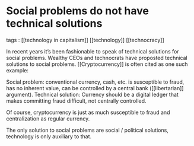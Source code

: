 # Social problems do not have technical solutions

tags
: [[technology in capitalism]] [[technology]] [[technocracy]]

In recent years it&rsquo;s been fashionable to speak of technical solutions for social problems. Wealthy CEOs and technocrats have proposted technical solutions to social problems. [[Cryptocurrency]] is often cited as one such example:

Social problem: conventional currency, cash, etc. is susceptible to fraud, has no inherent value, can be controlled by a central bank ([[libertarian]] argument). Technical solution: Currency should be a digital ledger that makes committing fraud difficult, not centrally controlled.

Of course, cryptocurrency is just as much susceptible to fraud and centralization as regular currency.

The only solution to social problems are social / political solutions, technology is only auxiliary to that.


